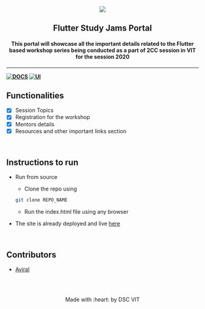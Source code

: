 <p align="center">
	<img src="https://user-images.githubusercontent.com/30529572/72455010-fb38d400-37e7-11ea-9c1e-8cdeb5f5906e.png" />
	<h2 align="center"> Flutter Study Jams Portal </h2>
	<h4 align="center"> This portal will showcase all the important details related to the Flutter based workshop series being conducted as a part of 2CC session in VIT for the session 2020<h4>
</p>

---
[![DOCS](https://img.shields.io/badge/Documentation-see%20docs-green?style=flat-square&logo=appveyor)](INSERT_LINK_FOR_DOCS_HERE) 
  [![UI ](https://img.shields.io/badge/User%20Interface-Link%20to%20UI-orange?style=flat-square&logo=appveyor)](https://flutter-study-jams.netlify.com/)


## Functionalities
- [X]  Session Topics
- [X]  Registration for the workshop
- [X]  Mentors details
- [X]  Resources and other important links section

<br>


## Instructions to run

* Run from source
	- Clone the repo using 
	```bash 
	git clone REPO_NAME
	```
	- Run the index.html file using any browser

* The site is already deployed and live [here](https://flutter-study-jams.netlify.com/)

<br>

## Contributors

* [Aviral](https://github.com/sAVItar02)



<br>
<br>

<p align="center">
	Made with :heart: by DSC VIT
</p>

